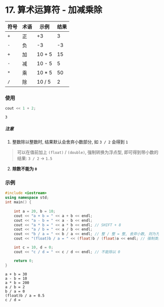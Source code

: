 # 17. 算术运算符 - 加减乘除

| 符号 | 术语 | 示例 | 结果 |
| --- | --- | --- | --- |
| `+` | 正 | +3 | 3 |
| `-` | 负 | -3 | -3 |
| `+` | 加 | 10 + 5 | 15 |
| `-` | 减 | 10 - 5 | 5 |
| `*` | 乘 | 10 * 5 | 50 |
| `/` | 除 | 10 / 5 | 2 |

### 使用

```cpp
cout << 1 + 2;
```

```output
3
```

##### 注意

1. 整数除以整数时, 结果默认会舍弃小数部分, 如 `3 / 2` 会得到 `1`

> 可以在值前加上 `(float)` / `(double)`, 强制转换为浮点型, 即可得到带小数的结果: `3 / 2` -> `1.5`

2. **除数不能为 `0`**

### 示例

```cpp
#include <iostream>
using namespace std;
int main() {
    
    int a = 20, b = 10;
    cout << "a + b = " << a + b << endl;
    cout << "a - b = " << a - b << endl;
    cout << "a * b = " << a * b << endl; // SHIFT + 8
    cout << "a / b = " << a / b << endl;
    cout << "b / a = " << b / a << endl; // 整 / 整 = 整, 舍弃小数, 则为为 0
    cout << "(float)b / a = " << (float)b / (float)a << endl; // 强制类型转换 (int -> float / double)

    int c = 10, d = 0;
    cout << "c / d = " << c / d << endl; // 不能除以 0

    return 0;
}
```

```output
a + b = 30
a - b = 10
a * b = 200
a / b = 2
b / a = 0
(float)b / a = 0.5
c / d =
```